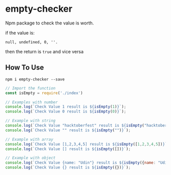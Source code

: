 # empty-checker 
Npm package to check the value is worth.

if the value is: 
```
null, undefined, 0, ''. 
```
then the return is ```true``` and vice versa

## How To Use

``` npm i empty-checker --save ```

```javascript
// Import the function
const isEmpty = require('./index')

// Examples with number
console.log(`Check Value 1 result is ${isEmpty(1)}`);
console.log(`Check Value 0 result is ${isEmpty(0)}`);

// Example with string
console.log(`Check Value "hacktoberfest" result is ${isEmpty("hacktoberfest")}`);
console.log(`Check Value "" result is ${isEmpty("")}`);

// Example with array
console.log(`Check Value [1,2,3,4,5] result is ${isEmpty([1,2,3,4,5])}`);
console.log(`Check Value [] result is ${isEmpty([])}`);

// Example with object
console.log(`Check Value {name: "Udin"} result is ${isEmpty({name: "Udin"})}`);
console.log(`Check Value {} result is ${isEmpty({})}`);
```
